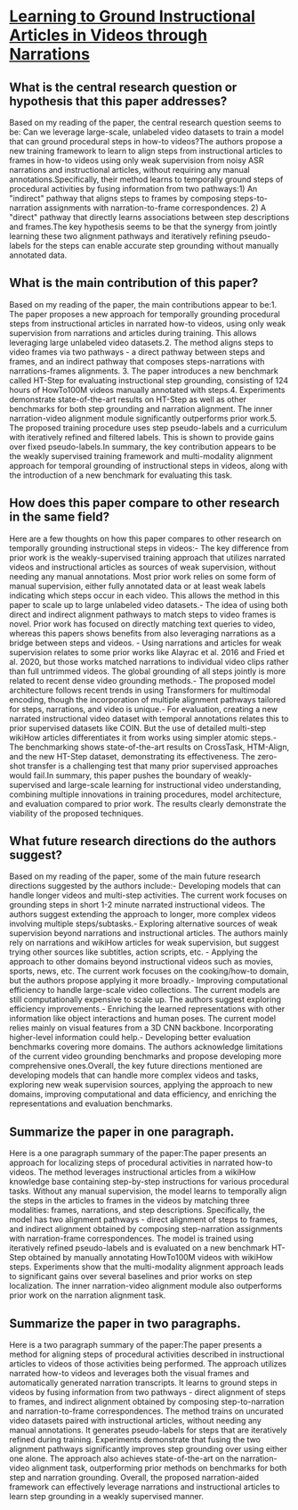 # [Learning to Ground Instructional Articles in Videos through Narrations](https://arxiv.org/abs/2306.03802)

## What is the central research question or hypothesis that this paper addresses?

Based on my reading of the paper, the central research question seems to be: Can we leverage large-scale, unlabeled video datasets to train a model that can ground procedural steps in how-to videos?The authors propose a new training framework to learn to align steps from instructional articles to frames in how-to videos using only weak supervision from noisy ASR narrations and instructional articles, without requiring any manual annotations.Specifically, their method learns to temporally ground steps of procedural activities by fusing information from two pathways:1) An "indirect" pathway that aligns steps to frames by composing steps-to-narration assignments with narration-to-frame correspondences. 2) A "direct" pathway that directly learns associations between step descriptions and frames.The key hypothesis seems to be that the synergy from jointly learning these two alignment pathways and iteratively refining pseudo-labels for the steps can enable accurate step grounding without manually annotated data.


## What is the main contribution of this paper?

Based on my reading of the paper, the main contributions appear to be:1. The paper proposes a new approach for temporally grounding procedural steps from instructional articles in narrated how-to videos, using only weak supervision from narrations and articles during training. This allows leveraging large unlabeled video datasets.2. The method aligns steps to video frames via two pathways - a direct pathway between steps and frames, and an indirect pathway that composes steps-narrations with narrations-frames alignments. 3. The paper introduces a new benchmark called HT-Step for evaluating instructional step grounding, consisting of 124 hours of HowTo100M videos manually annotated with steps.4. Experiments demonstrate state-of-the-art results on HT-Step as well as other benchmarks for both step grounding and narration alignment. The inner narration-video alignment module significantly outperforms prior work.5. The proposed training procedure uses step pseudo-labels and a curriculum with iteratively refined and filtered labels. This is shown to provide gains over fixed pseudo-labels.In summary, the key contribution appears to be the weakly supervised training framework and multi-modality alignment approach for temporal grounding of instructional steps in videos, along with the introduction of a new benchmark for evaluating this task.


## How does this paper compare to other research in the same field?

Here are a few thoughts on how this paper compares to other research on temporally grounding instructional steps in videos:- The key difference from prior work is the weakly-supervised training approach that utilizes narrated videos and instructional articles as sources of weak supervision, without needing any manual annotations. Most prior work relies on some form of manual supervision, either fully annotated data or at least weak labels indicating which steps occur in each video. This allows the method in this paper to scale up to large unlabeled video datasets.- The idea of using both direct and indirect alignment pathways to match steps to video frames is novel. Prior work has focused on directly matching text queries to video, whereas this papers shows benefits from also leveraging narrations as a bridge between steps and videos. - Using narrations and articles for weak supervision relates to some prior works like Alayrac et al. 2016 and Fried et al. 2020, but those works matched narrations to individual video clips rather than full untrimmed videos. The global grounding of all steps jointly is more related to recent dense video grounding methods.- The proposed model architecture follows recent trends in using Transformers for multimodal encoding, though the incorporation of multiple alignment pathways tailored for steps, narrations, and video is unique.- For evaluation, creating a new narrated instructional video dataset with temporal annotations relates this to prior supervised datasets like COIN. But the use of detailed multi-step wikiHow articles differentiates it from works using simpler atomic steps.- The benchmarking shows state-of-the-art results on CrossTask, HTM-Align, and the new HT-Step dataset, demonstrating its effectiveness. The zero-shot transfer is a challenging test that many prior supervised approaches would fail.In summary, this paper pushes the boundary of weakly-supervised and large-scale learning for instructional video understanding, combining multiple innovations in training procedures, model architecture, and evaluation compared to prior work. The results clearly demonstrate the viability of the proposed techniques.


## What future research directions do the authors suggest?

Based on my reading of the paper, some of the main future research directions suggested by the authors include:- Developing models that can handle longer videos and multi-step activities. The current work focuses on grounding steps in short 1-2 minute narrated instructional videos. The authors suggest extending the approach to longer, more complex videos involving multiple steps/subtasks.- Exploring alternative sources of weak supervision beyond narrations and instructional articles. The authors mainly rely on narrations and wikiHow articles for weak supervision, but suggest trying other sources like subtitles, action scripts, etc. - Applying the approach to other domains beyond instructional videos such as movies, sports, news, etc. The current work focuses on the cooking/how-to domain, but the authors propose applying it more broadly.- Improving computational efficiency to handle large-scale video collections. The current models are still computationally expensive to scale up. The authors suggest exploring efficiency improvements.- Enriching the learned representations with other information like object interactions and human poses. The current model relies mainly on visual features from a 3D CNN backbone. Incorporating higher-level information could help.- Developing better evaluation benchmarks covering more domains. The authors acknowledge limitations of the current video grounding benchmarks and propose developing more comprehensive ones.Overall, the key future directions mentioned are developing models that can handle more complex videos and tasks, exploring new weak supervision sources, applying the approach to new domains, improving computational and data efficiency, and enriching the representations and evaluation benchmarks.


## Summarize the paper in one paragraph.

Here is a one paragraph summary of the paper:The paper presents an approach for localizing steps of procedural activities in narrated how-to videos. The method leverages instructional articles from a wikiHow knowledge base containing step-by-step instructions for various procedural tasks. Without any manual supervision, the model learns to temporally align the steps in the articles to frames in the videos by matching three modalities: frames, narrations, and step descriptions. Specifically, the model has two alignment pathways - direct alignment of steps to frames, and indirect alignment obtained by composing step-narration assignments with narration-frame correspondences. The model is trained using iteratively refined pseudo-labels and is evaluated on a new benchmark HT-Step obtained by manually annotating HowTo100M videos with wikiHow steps. Experiments show that the multi-modality alignment approach leads to significant gains over several baselines and prior works on step localization. The inner narration-video alignment module also outperforms prior work on the narration alignment task.


## Summarize the paper in two paragraphs.

Here is a two paragraph summary of the paper:The paper presents a method for aligning steps of procedural activities described in instructional articles to videos of those activities being performed. The approach utilizes narrated how-to videos and leverages both the visual frames and automatically generated narration transcripts. It learns to ground steps in videos by fusing information from two pathways - direct alignment of steps to frames, and indirect alignment obtained by composing step-to-narration and narration-to-frame correspondences. The method trains on uncurated video datasets paired with instructional articles, without needing any manual annotations. It generates pseudo-labels for steps that are iteratively refined during training. Experiments demonstrate that fusing the two alignment pathways significantly improves step grounding over using either one alone. The approach also achieves state-of-the-art on the narration-video alignment task, outperforming prior methods on benchmarks for both step and narration grounding. Overall, the proposed narration-aided framework can effectively leverage narrations and instructional articles to learn step grounding in a weakly supervised manner.
